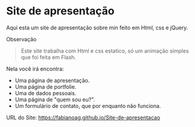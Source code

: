 # Site de apresentação
Aqui esta um site de apresentação sobre min feito em Html, css e jQuery. 

Observação
> Este site trabalha com Html e css estatico, só um animação simples que foi feita em Flash.


Nela você irá encontra:
* Uma página de apresentação.
* Uma página de portfolie.
* Uma de dados pessoais.
* Uma página de "quem sou eu?".
* Um formulário de contato, que por enquanto não funciona.


URL do Site:
https://fabianoag.github.io/Site-de-apresentacao
